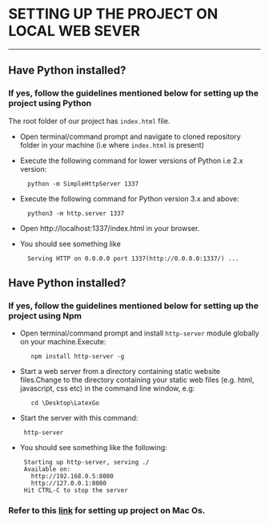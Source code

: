 # SETTING UP THE PROJECT ON LOCAL WEB SEVER
___
## Have Python installed?
### If yes, follow the guidelines mentioned below for setting up the project using Python
The root folder of our project has `index.html` file.
- Open terminal/command prompt and navigate to cloned repository folder in your machine (i.e where `index.html` is present)

- Execute the following command for lower versions of Python i.e 2.x  version:

        python -m SimpleHttpServer 1337
        
     
- Execute the following command for Python version 3.x and above:
  
        python3 -m http.server 1337
        
      
   
- Open http://localhost:1337/index.html in your browser.
- You should see something like 
        
        Serving HTTP on 0.0.0.0 port 1337(http://0.0.0.0:1337/) ...
        
        
 ## Have Python installed?
 ### If yes, follow the guidelines mentioned below for setting up the project using Npm
 - Open terminal/command prompt and install `http-server` module globally on your machine.Execute:
 
          npm install http-server -g
          
 - Start a web server from a directory containing static website files.Change to the directory containing your static web files (e.g. html, javascript, css etc) in the command line window, e.g:
 
          cd \Desktop\LatexGo
         
 - Start the server with this command:
 
        http-server
        
 - You should see something like the following:
 
        Starting up http-server, serving ./
        Available on:
          http://192.168.0.5:8080
          http://127.0.0.1:8080
        Hit CTRL-C to stop the server


### Refer to this [link](https://discussions.apple.com/docs/DOC-3083) for setting up project on Mac Os.



